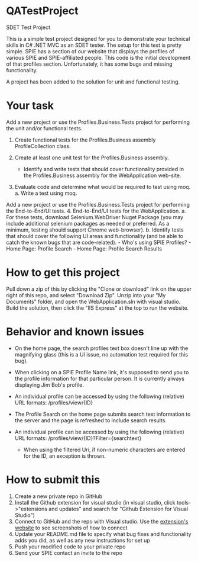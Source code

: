 # QATestProject
SDET Test Project



This is a simple test project designed for you to demonstrate your technical skills in C# .NET MVC as an SDET tester. The setup for this test is pretty simple. 
SPIE has a section of our website that displays the profiles of various SPIE and SPIE-affiliated people. This code is the initial development of that profiles section. Unfortunately, it has some bugs and missing functionality.

A project has been added to the solution for unit and functional testing.

# Your task
Add a new project or use the Profiles.Business.Tests project for performing the unit and/or functional tests.
1. Create functional tests for the Profiles.Business assembly ProfileCollection class.

2. Create at least one unit test for the Profiles.Business assembly.
   - Identify and write tests that should cover functionality provided in the Profiles.Business assembly for the WebApplication web-site.

3. Evaluate code and determine what would be required to test using moq.
   a. Write a test using moq.

Add a new project or use the Profiles.Business.Tests project for performing the End-to-End/UI tests.
4. End-to-End/UI tests for the WebApplication.
   a. For these tests, download Selenium.WebDriver Nuget Package (you may include additional selenium packages as needed or preferred.  As a minimum, testing should support Chrome web-browser).
   b. Identify tests that should cover the following UI areas and functionality (and be able to catch the known bugs that are code-related).
		-	Who's using SPIE Profiles?
		-	Home Page: Profile Search
		-	Home Page: Profile Search Results



# How to get this project
Pull down a zip of this by clicking the "Clone or download" link on the upper right of this repo, and select "Download Zip". 
Unzip into your "My Documents" folder, and open the WebApplication.sln with visual studio. Build the solution, then click the "IIS Express" at the top to run the website.


# Behavior and known issues
* On the home page, the search profiles text box doesn't line up with the magnifying glass (this is a UI issue, no automation test required for this bug).
* When clicking on a SPIE Profile Name link, it's supposed to send you to the profile information for that particular person. It is currently always displaying Jim Bob's profile.
* An individual profile can be accessed by using the following (relative) URL formats: 
		/profiles/view/{ID}
		
* The Profile Search on the home page submits search text information to the server and the page is refreshed to include search results.
* An individual profile can be accessed by using the following (relative) URL formats: 
		/profiles/view/{ID}?Filter={searchtext}
	-	When using the filtered Uri, if non-numeric characters are entered for the ID, an exception is thrown.


# How to submit this
1. Create a new private repo in GitHub
2. Install the Github extension for visual studio (in visual studio, click tools->"extensions and updates" and search for "Github Extension for Visual Studio")
3. Connect to GitHub and the repo with Visual studio. Use the [extension's website](https://visualstudio.github.com/) to see screenshots of how to connect
4. Update your README.md file to specify what bug fixes and functionality adds you did, as well as any new instructions for set up
5. Push your modified code to your private repo
6. Send your SPIE contact an invite to the repo

